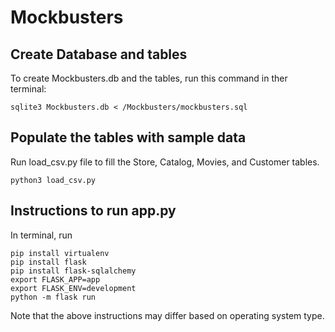 # Mockbusters

## Create Database and tables
To create Mockbusters.db and the tables, run this command in ther terminal:
```
sqlite3 Mockbusters.db < /Mockbusters/mockbusters.sql
```

## Populate the tables with sample data
Run load_csv.py file to fill the Store, Catalog, Movies, and Customer tables.
```
python3 load_csv.py
```
## Instructions to run app.py
In terminal, run
```
pip install virtualenv
pip install flask
pip install flask-sqlalchemy
export FLASK_APP=app
export FLASK_ENV=development
python -m flask run
```
Note that the above instructions may differ based on operating system type.

